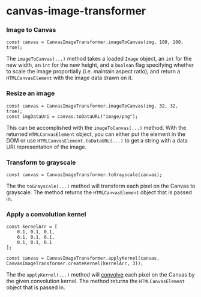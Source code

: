# canvas-image-transformer

### Image to Canvas

    const canvas = CanvasImageTransformer.imageToCanvas(img, 100, 100, true);

The `imageToCanvas(...)` method takes a loaded `Image` object, an `int` for the new width, an `int` for the new height, and a `boolean` flag specifying whether to scale the image proportially (i.e. maintain aspect ratio), and return a `HTMLCanvasElement` with the image data drawn on it.

### Resize an image

    const canvas = CanvasImageTransformer.imageToCanvas(img, 32, 32, true);
    const imgDataUri = canvas.toDataURL("image/png");

This can be accomplished with the `imageToCanvas(...)` method. With the returned `HTMLCanvasElement` object, you can either put the element in the DOM or use `HTMLCanvasElement.toDataURL(...)` to get a string with a data URI representation of the image.

### Transform to grayscale

    const canvas = CanvasImageTransformer.toGrayscale(canvas);

The the `toGrayscale(...)` method will transform each pixel on the Canvas to grayscale. The method returns the `HTMLCanvasElement` object that is passed in.

### Apply a convolution kernel

    const kernelArr = [
        0.1, 0.1, 0.1,
        0.1, 0.1, 0.1,
        0.1, 0.1, 0.1
    ];
    
    const canvas = CanvasImageTransformer.applyKernel(canvas, CanvasImageTransformer.createKernel(kernelArr, 3));

The the `applyKernel(...)` method will [convolve](https://en.wikipedia.org/wiki/Kernel_(image_processing)) each pixel on the Canvas by the given convolution kernel. The method returns the `HTMLCanvasElement` object that is passed in.

